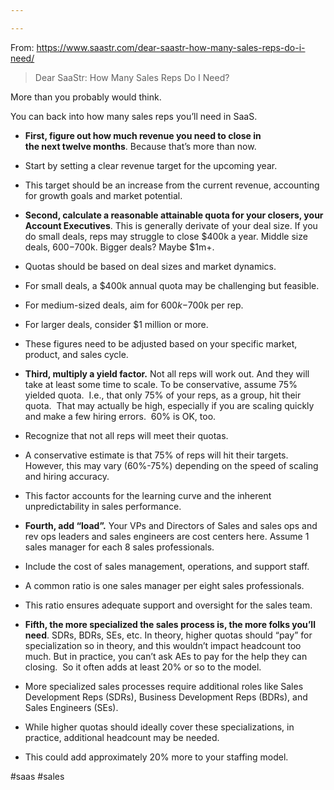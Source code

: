 ```yaml
---

---
```


From: https://www.saastr.com/dear-saastr-how-many-sales-reps-do-i-need/

> Dear SaaStr: How Many Sales Reps Do I Need?

More than you probably would think.

You can back into how many sales reps you’ll need in SaaS.

-   **First, figure out how much revenue you need to close in the next twelve months**. Because that’s more than now.

   - Start by setting a clear revenue target for the upcoming year.
   - This target should be an increase from the current revenue, accounting for growth goals and market potential.

-   **Second, calculate a reasonable attainable quota for your closers, your Account Executives**. This is generally derivate of your deal size. If you do small deals, reps may struggle to close $400k a year. Middle size deals, $600-$700k. Bigger deals? Maybe $1m+.

   - Quotas should be based on deal sizes and market dynamics.
   - For small deals, a $400k annual quota may be challenging but feasible.
   - For medium-sized deals, aim for $600k-$700k per rep.
   - For larger deals, consider $1 million or more.
   - These figures need to be adjusted based on your specific market, product, and sales cycle.

-   **Third, multiply a yield factor.** Not all reps will work out. And they will take at least some time to scale. To be conservative, assume 75% yielded quota.  I.e., that only 75% of your reps, as a group, hit their quota.  That may actually be high, especially if you are scaling quickly and make a few hiring errors.  60% is OK, too.

   - Recognize that not all reps will meet their quotas.
   - A conservative estimate is that 75% of reps will hit their targets. However, this may vary (60%-75%) depending on the speed of scaling and hiring accuracy.
   - This factor accounts for the learning curve and the inherent unpredictability in sales performance.

-   **Fourth, add “load”.** Your VPs and Directors of Sales and sales ops and rev ops leaders and sales engineers are cost centers here. Assume 1 sales manager for each 8 sales professionals.

   - Include the cost of sales management, operations, and support staff.
   - A common ratio is one sales manager per eight sales professionals.
   - This ratio ensures adequate support and oversight for the sales team.

-   **Fifth, the more specialized the sales process is, the more folks you’ll need**. SDRs, BDRs, SEs, etc. In theory, higher quotas should “pay” for specialization so in theory, and this wouldn’t impact headcount too much. But in practice, you can’t ask AEs to pay for the help they can closing.  So it often adds at least 20% or so to the model.

   - More specialized sales processes require additional roles like Sales Development Reps (SDRs), Business Development Reps (BDRs), and Sales Engineers (SEs).
   - While higher quotas should ideally cover these specializations, in practice, additional headcount may be needed.
   - This could add approximately 20% more to your staffing model.

<!-- Keywords -->
#saas #sales
<!-- /Keywords -->
